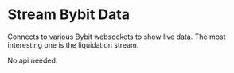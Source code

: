 # Stream Bybit Data

Connects to various Bybit websockets to show live data. The most interesting one is the liquidation stream.

No api needed.